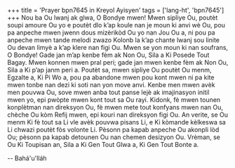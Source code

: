 +++
title = 'Prayer bpn7645 in Kreyol Ayisyen'
tags = ['lang-ht', 'bpn7645']
+++
Nou ba Ou lwanj ak glwa, O Bondye mwen! Mwen sipliye Ou, poutèt soupi amoure Ou yo e poutèt dlo k’ap koule nan je moun ki anvi wè Ou, pou pa anpeche mwen jwenn dous mizèrikòd Ou yo nan Jou Ou a, ni pou pa anpeche mwen tande melodi zwazo Kolonb la k’ap chante lwanj sou linite Ou devan limyè a k’ap klere nan figi Ou. Mwen se yon moun ki nan soufrans, O Bondye! Gade jan m’ap kenbe fèm ak Non Ou, Sila a Ki Posede Tout Bagay. Mwen konnen mwen pral peri; gade jan mwen kenbe fèm ak Non Ou, Sila a Ki p’ap janm peri a. Poutèt sa, mwen sipliye Ou poutèt Ou menm, Egzalte a, Ki Pi Wo a, pou pa abandone mwen pou kont mwen ni pa kite mwen tonbe nan dezi ki soti nan yon move anvi. Kenbe men mwen avèk men pouvwa Ou, sove mwen anba tout panse lejè ak imajinasyon initil mwen yo, epi pwòpte mwen kont tout sa Ou rayi. 
Kidonk, fè mwen tounen konplètman nan direksyon Ou, fè mwen mete tout konfyans mwen nan Ou, chèche Ou kòm Refij mwen, epi kouri nan direksyon figi Ou. An verite, se Ou menm Ki fè tout sa Li vle avèk pouvwa pisans Li, e Ki kòmande kèlkeswa sa Li chwazi poutèt fòs volonte Li. Pèsonn pa kapab anpeche Ou akonpli lòd Ou; pèsonn pa kapab detounen Ou nan chemen desizyon Ou. Vrèman, se Ou Ki Toupisan an, Sila a Ki Gen Tout Glwa a, Ki Gen Tout Bonte a.

-- Bahá'u'lláh
